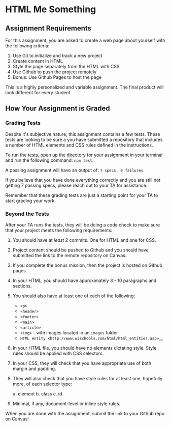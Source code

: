 # HTML Me Something

## Assignment Requirements

For this assignment, you are asked to create a web page about yourself 
with the following criteria:

   1. Use Git to initialize and track a new project
   1. Create content in HTML
   1. Style the page separately from the HTML with CSS
   1. Use Github to push the project remotely
   1. Bonus: Use Github Pages to host the page

This is a highly personalized and variable assignment. The final product
will look different for every student.

## How Your Assignment is Graded

### Grading Tests

Despite it's subjective nature, this assignment contains a few tests. These tests are looking to be sure a you have submitted a repository that includes a number of HTML elements and 
CSS rules defined in the instructions. 

To run the tests, open up the directory for your assignment in your terminal and run the following command: ``npm test``.

A passing assignment will have an output of: ``7 specs, 0 failures``.

If you believe that you have done everything correctly and you are still not getting 7 passing specs, please reach out to your TA for assistance.

Remember that these grading tests are just a starting point for your TA to start grading your work. 

### Beyond the Tests

After your TA runs the tests, they will be doing a code check to make sure that your project meets the following requirements:

1. You should have at *least* 2 commits. One for HTML and one for CSS.
1. Project content should be pushed to Github and you should have submitted the link to the remote repository on Canvas.
1. If you complete the bonus mission, then the project is hosted on Github pages.
1. In your HTML, you should have approximately 3 - 10 paragraphs and sections.
1. You should also have at least one of each of the following: 

   - `<p>`
   - `<header>`
   - `<footer>`
   - `<main>`
   - `<article>`
   - `<img>` - with images located in an ``images`` folder
   - `HTML entity <http://www.w3schools.com/html/html_entities.asp>`__

1. In your HTML file, you should have no elements dictating style. Style rules should be applied with CSS selectors.
1. In your CSS, they will check that you have appropriate use of both margin and padding.
1. They will also check that you have style rules for at least one, hopefully more, of each selector type:
   
   a. element
   b. class
   c. id

1. Minimal, if any, document-level or inline style rules.

When you are done with the assignment, submit the link to your Github repo on Canvas!

